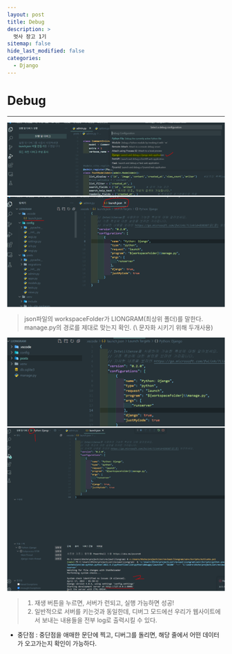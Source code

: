 ```yaml
---
layout: post
title: Debug
description: >
  멋사 장고 1기
sitemap: false
hide_last_modified: false
categories:
  - Django
---
```



# Debug
---

![debug](/assets/img/Django/d.PNG)
![debug](/assets/img/Django/d1.PNG)

> json파일의 workspaceFolder가 LIONGRAM(최상위 폴더)를 말한다. <br>
> manage.py의 경로를 제대로 맞는지 확인. (\\ 문자화 시키기 위해 두개사용)

![debug](/assets/img/Django/d2.PNG)
![debug](/assets/img/Django/d3.PNG)

> 1. 재생 버튼을 누르면, 서버가 런되고, 실행 가능하면 성공!
> 2. 일반적으로 서버를 키는것과 동일한데, 디버그 모드에선 우리가 웹사이트에서 보내는 내용들을 전부 log로 출력시킬 수 있다.

* 중단점 :  중단점을 애매한 문단에 찍고, 디버그를 돌리면, 해당 줄에서 어떤 데이터가 오고가는지 확인이 가능하다.